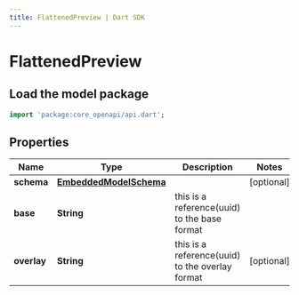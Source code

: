 ```yaml
---
title: FlattenedPreview | Dart SDK
---
```


# FlattenedPreview

## Load the model package
```dart
import 'package:core_openapi/api.dart';
```

## Properties
Name | Type | Description | Notes
------------ | ------------- | ------------- | -------------
**schema** | [**EmbeddedModelSchema**](EmbeddedModelSchema) |  | [optional] 
**base** | **String** | this is a reference(uuid) to the base format | 
**overlay** | **String** | this is a reference(uuid) to the overlay format | [optional] 




